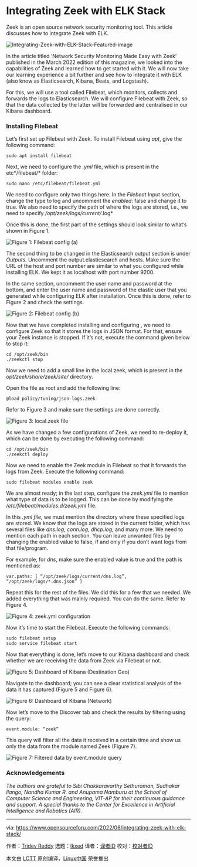 [#]: subject: "Integrating Zeek with ELK Stack"
[#]: via: "https://www.opensourceforu.com/2022/06/integrating-zeek-with-elk-stack/"
[#]: author: "Tridev Reddy https://www.opensourceforu.com/author/tridev-reddy/"
[#]: collector: "lkxed"
[#]: translator: "geekpi"
[#]: reviewer: " "
[#]: publisher: " "
[#]: url: " "

Integrating Zeek with ELK Stack
======
Zeek is an open source network security monitoring tool. This article discusses how to integrate Zeek with ELK.

![Integrating-Zeek-with-ELK-Stack-Featured-image][1]

In the article titled ‘Network Security Monitoring Made Easy with Zeek’ published in the March 2022 edition of this magazine, we looked into the capabilities of Zeek and learned how to get started with it. We will now take our learning experience a bit further and see how to integrate it with ELK (also know as Elasticsearch, Kibana, Beats, and Logstash).

For this, we will use a tool called Filebeat, which monitors, collects and forwards the logs to Elasticsearch. We will configure Filebeat with Zeek, so that the data collected by the latter will be forwarded and centralised in our Kibana dashboard.

### Installing Filebeat

Let’s first set up Filebeat with Zeek. To install Filebeat using *apt*, give the following command:

```
sudo apt install filebeat
```

Next, we need to configure the *.yml* file, which is present in the etc*/filebeat/* folder:

```
sudo nano /etc/filebeat/filebeat.yml
```

We need to configure only two things here. In the *Filebeat* Input section, change the type to log and uncomment the *enabled*: false and change it to true. We also need to specify the path of where the logs are stored, i.e., we need to specify */opt/zeek/logs/current/*.log*

Once this is done, the first part of the settings should look similar to what’s shown in Figure 1.

![Figure 1: Filebeat config (a)][2]

The second thing to be changed in the Elasticsearch output section is under *Outputs.* Uncomment the output.elasticsearch and hosts. Make sure the URL of the host and port number are similar to what you configured while installing ELK. We kept it as localhost with port number 9200.

In the same section, uncomment the user name and password at the bottom, and enter the user name and password of the elastic user that you generated while configuring ELK after installation. Once this is done, refer to Figure 2 and check the settings.

![Figure 2: Filebeat config (b)][3]

Now that we have completed installing and configuring , we need to configure Zeek so that it stores the logs in JSON format. For that, ensure your Zeek instance is stopped. If it’s not, execute the command given below to stop it:

```
cd /opt/zeek/bin
./zeekctl stop
```

Now we need to add a small line in the local.zeek, which is present in the *opt/zeek/share/zeek/site/* directory.

Open the file as root and add the following line:

```
@load policy/tuning/json-logs.zeek
```

Refer to Figure 3 and make sure the settings are done correctly.

![Figure 3: local.zeek file][4]

As we have changed a few configurations of Zeek, we need to re-deploy it, which can be done by executing the following command:

```
cd /opt/zeek/bin
./zeekctl deploy
```

Now we need to enable the Zeek module in Filebeat so that it forwards the logs from Zeek. Execute the following command:

```
sudo filebeat modules enable zeek
```

We are almost ready; in the last step, configure the *zeek.yml* file to mention what type of data is to be logged. This can be done by modifying the */etc/filebeat/modules.d/zeek.yml* file.

In this *.yml file*, we must mention the directory where these specified logs are stored. We know that the logs are stored in the current folder, which has several files like *dns.log*, *conn.log, dhcp.log,* and many more. We need to mention each path in each section. You can leave unwanted files by changing the enabled value to false, if and only if you don’t want logs from that file/program.

For example, for *dns*, make sure the enabled value is true and the path is mentioned as:

```
var.paths: [ “/opt/zeek/logs/current/dns.log”, “/opt/zeek/logs/*.dns.json” ]
```

Repeat this for the rest of the files. We did this for a few that we needed. We added everything that was mainly required. You can do the same. Refer to Figure 4.

![Figure 4: zeek.yml configuration][5]

Now it’s time to start the Filebeat. Execute the following commands:

```
sudo filebeat setup
sudo service filebeat start
```

Now that everything is done, let’s move to our Kibana dashboard and check whether we are receiving the data from Zeek via Filebeat or not.

![Figure 5: Dashboard of Kibana (Destination Geo)][6]

Navigate to the dashboard; you can see a clear statistical analysis of the data it has captured (Figure 5 and Figure 6).

![Figure 6: Dashboard of Kibana (Network)][7]

Now let’s move to the Discover tab and check the results by filtering using the query:

```
event.module: “zeek”
```

This query will filter all the data it received in a certain time and show us only the data from the module named Zeek (Figure 7).

![Figure 7: Filtered data by event.module query][8]

### Acknowledgements

*The authors are grateful to Sibi Chakkaravarthy Sethuraman, Sudhakar Ilango, Nandha Kumar R. and Anupama Namburu at the School of Computer Science and Engineering, VIT-AP for their continuous guidance and support. A special thanks to the Center for Excellence in Artificial Intelligence and Robotics (AIR).*

--------------------------------------------------------------------------------

via: https://www.opensourceforu.com/2022/06/integrating-zeek-with-elk-stack/

作者：[Tridev Reddy][a]
选题：[lkxed][b]
译者：[译者ID](https://github.com/译者ID)
校对：[校对者ID](https://github.com/校对者ID)

本文由 [LCTT](https://github.com/LCTT/TranslateProject) 原创编译，[Linux中国](https://linux.cn/) 荣誉推出

[a]: https://www.opensourceforu.com/author/tridev-reddy/
[b]: https://github.com/lkxed
[1]: https://www.opensourceforu.com/wp-content/uploads/2022/04/Integrating-Zeek-with-ELK-Stack-Featured-image.jpg
[2]: https://www.opensourceforu.com/wp-content/uploads/2022/04/Figure-1-Filebeat-config-a.jpg
[3]: https://www.opensourceforu.com/wp-content/uploads/2022/04/Figure-2-Filebeat-config-b.jpg
[4]: https://www.opensourceforu.com/wp-content/uploads/2022/04/Figure-3-local.zeek-file-1.jpg
[5]: https://www.opensourceforu.com/wp-content/uploads/2022/04/Figure-4-zeek.yml-configuration.jpg
[6]: https://www.opensourceforu.com/wp-content/uploads/2022/04/Figure-5-Dashboard-of-Kibana-Destination-Geo.jpg
[7]: https://www.opensourceforu.com/wp-content/uploads/2022/04/Figure-6-Dashboard-of-Kibana-Network-1.jpg
[8]: https://www.opensourceforu.com/wp-content/uploads/2022/04/Figure-7-Filtered-data-by-event.jpg
